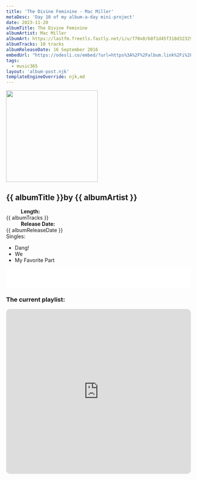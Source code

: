 ```yaml
---
title: 'The Divine Feminine - Mac Miller'
metaDesc: 'Day 10 of my album-a-day mini-project'
date: 2023-11-20
albumTitle: The Divine Feminine
albumArtist: Mac Miller
albumArt: https://lastfm.freetls.fastly.net/i/u/770x0/b8f1d45f318d32329329727444c51239.jpg#b8f1d45f318d32329329727444c51239
albumTracks: 10 tracks
albumReleaseDate: 16 September 2016
embedUrl: "https://odesli.co/embed/?url=https%3A%2F%2Falbum.link%2Fi%2F1137965822&theme=light"
tags:
  - music365
layout: 'album-post.njk'
templateEngineOverride: njk,md
---
```

<aside class="album-profile" style="--shadow: rgb(214,197,194);">
  <div class="album-profile__image">
    <img width="250" height="250" crossorigin="anonymous" src="{{ albumArt }}"/>
  </div>
  <div class="aside__content">
    <h1><strong>{{ albumTitle }}</strong>by {{ albumArtist }}</h1>
    <dl>
      <div>
        <dd><strong>Length:</strong></dd>
        <dt>{{ albumTracks }}</dt>
      </div>
      <div>
        <dd><strong>Release Date:</strong></dd>
        <dt>{{ albumReleaseDate }}</dt>
      </div>
      <div class="singles">
        <span>Singles:</span>
        <ul>
          <li>Dang!</li>
          <li>We</li>
          <li>My Favorite Part</li>
        </ul>
      </div>
    </dl>
    <div class="color-grid" style="--opacity: 1;">
      <div class="color-grid__container">
					<span class="color color--1" style="--firstColor: rgb(214,197,194);"></span>
					<span class="color color--2" style="--secondaryColor: rgb(30,29,29);"></span>
					<span class="color color--3" style="--thirdColor: rgb(117,91,90);"></span>
      </div>
    </div>
  </div>
</aside>

<iframe width="100%" height="52" src={{ embedUrl }} frameborder="0" allowfullscreen sandbox="allow-same-origin allow-scripts allow-presentation allow-popups allow-popups-to-escape-sandbox" allow="clipboard-read; clipboard-write"></iframe>

### The current playlist:

<iframe allow="autoplay *; encrypted-media *; fullscreen *; clipboard-write" frameborder="0" height="450" style="width:100%;max-width:660px;overflow:hidden;border-radius:10px;" sandbox="allow-forms allow-popups allow-same-origin allow-scripts allow-storage-access-by-user-activation allow-top-navigation-by-user-activation" src="https://embed.music.apple.com/gb/playlist/music365/pl.u-AkAmEd9ix4MAZYJ"></iframe>

